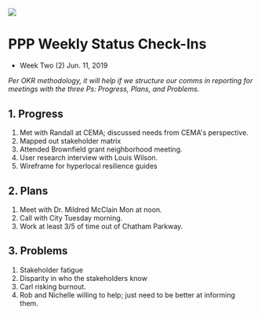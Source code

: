 ![](https://cvlassets.nyc3.digitaloceanspaces.com/listeningproject.png)
---
# PPP Weekly Status Check-Ins
+ Week Two (2) Jun. 11, 2019

*Per OKR methodology, it will help if we structure our comms in reporting for meetings with the three Ps: Progress, Plans, and Problems.*

## 1. Progress 
1. Met with Randall at CEMA; discussed needs from CEMA's perspective.
2. Mapped out stakeholder matrix
3. Attended Brownfield grant neighborhood meeting.
4. User research interview with Louis Wilson.
5. Wireframe for hyperlocal resilience guides


## 2. Plans
1. Meet with Dr. Mildred McClain Mon at noon.
2. Call with City Tuesday morning.
3. Work at least 3/5 of time out of Chatham Parkway.


## 3. Problems
1. Stakeholder fatigue
2. Disparity in who the stakeholders know
3. Carl risking burnout.
4. Rob and Nichelle willing to help; just need to be better at informing them.
